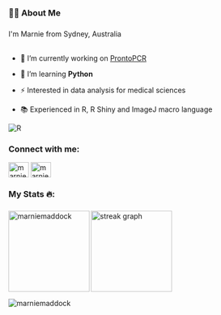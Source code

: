 
<!--
**MarnieMaddock/MarnieMaddock** is a ✨ _special_ ✨ repository because its `README.md` (this file) appears on your GitHub profile.

Here are some ideas to get you started:

- 🔭 I’m currently working on ...
- 🌱 I’m currently learning ...
- 👯 I’m looking to collaborate on ...
- 🤔 I’m looking for help with ...
- 💬 Ask me about ...
- 📫 How to reach me: ...
- 😄 Pronouns: ...
- ⚡ Fun fact: ...
-->

###

<h3 align="left">👩‍💻  About Me</h3>

###

<p align="left">I'm Marnie from Sydney, Australia <br><br>
  
  - 🔭 I’m currently working on [ProntoPCR](https://github.com/MarnieMaddock/ProntoPCR)
  
  - 🌱 I’m learning **Python**

  - ⚡ Interested in data analysis for medical sciences

  - 📚 Experienced in R, R Shiny and ImageJ macro language

![R](https://img.shields.io/badge/R-276DC3?style=for-the-badge&logo=r&logoColor=white)
 </p>

###
<h3 align="left">Connect with me:</h3>
<p align="left">
<a href="https://twitter.com/marniemaddock" target="blank"><img align="center" src="https://raw.githubusercontent.com/rahuldkjain/github-profile-readme-generator/master/src/images/icons/Social/twitter.svg" alt="marniemaddock" height="30" width="40" /></a>
<a href="https://linkedin.com/in/marnie-maddock" target="blank"><img align="center" src="https://raw.githubusercontent.com/rahuldkjain/github-profile-readme-generator/master/src/images/icons/Social/linked-in-alt.svg" alt="marnie maddock" height="30" width="40" /></a>
</p>


###

<h3 align="left">My Stats 🔥:</h3>

###

<div align="left">
  <img src="https://streak-stats.demolab.com?user=MarnieMaddock&locale=en&mode=daily&theme=dark&hide_border=false&border_radius=5&order=3" height="160" alt="streak graph"  />
  <img align="left" src="https://github-readme-stats.vercel.app/api/top-langs?username=marniemaddock&show_icons=true&locale=en&layout=compact&theme=dark&hide_border=false&border_radius=5&order=3" height="160" alt="marniemaddock" />
</div>

<p></p>

<p align="left"> <img src="https://komarev.com/ghpvc/?username=marniemaddock&label=Profile%20views&color=0e75b6&style=flat" alt="marniemaddock" /> </p>
